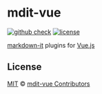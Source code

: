 # mdit-vue

[![github check](https://github.com/mdit-vue/mdit-vue/actions/workflows/check.yml/badge.svg?branch=main)](https://github.com/mdit-vue/mdit-vue/actions/workflows/check.yml)
[![license](https://badgen.net/github/license/mdit-vue/mdit-vue)](https://github.com/mdit-vue/mdit-vue/blob/main/LICENSE)

[markdown-it](https://github.com/markdown-it/markdown-it) plugins for [Vue.js](https://github.com/vuejs/core)

## License

[MIT](https://github.com/mdit-vue/mdit-vue/blob/main/LICENSE) &copy; [mdit-vue Contributors](https://github.com/mdit-vue/mdit-vue/graphs/contributors)
